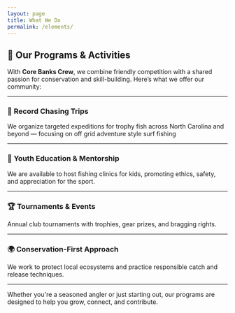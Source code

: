 ```yaml
---
layout: page
title: What We Do
permalink: /elements/
---
```


## 🧭 Our Programs & Activities

With **Core Banks Crew**, we combine friendly competition with a shared passion for conservation and skill-building. Here’s what we offer our community:

---

### 🎣 **Record Chasing Trips**
We organize targeted expeditions for trophy fish across North Carolina and beyond — focusing on off grid adventure style surf fishing

---

### 🧒 **Youth Education & Mentorship**
We are available to host fishing clinics for kids, promoting ethics, safety, and appreciation for the sport.

---

### 🏆 **Tournaments & Events**
Annual club tournaments with trophies, gear prizes, and bragging rights. 

---

### 🌍 **Conservation-First Approach**
We work to protect local ecosystems and practice responsible catch and release techniques.

---

Whether you're a seasoned angler or just starting out, our programs are designed to help you grow, connect, and contribute.

